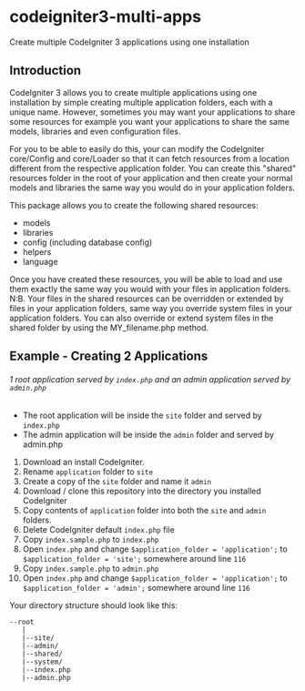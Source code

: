 # codeigniter3-multi-apps
Create multiple CodeIgniter 3 applications using one installation

## Introduction

CodeIgniter 3 allows you to  create multiple applications using one installation by simple creating multiple application folders, each with a unique name.
However, sometimes you may want your applications to share some resources for example you want your applications to share the same models, libraries and even configuration files. 

For you to be able to easily do this, your can modify the CodeIgniter core/Config and core/Loader so that it can fetch resources from a location different from the respective application folder. 
You can create this "shared" resources folder in the root of your application and then create your normal models and libraries the same way you would do in your application folders. 

This package allows you to create the following shared resources: 
- models
- libraries
- config (including database config)
- helpers
- language

Once you have created these resources, you will be able to load and use them exactly the same way you would with your files in application folders. 
N:B. Your files in the shared resources can be overridden or extended by files in your application folders, same way you override system files in your application folders. 
You can also override or extend system files in the shared folder by using the MY_filename.php method.


## Example - Creating 2 Applications
###### 1 root application served by `index.php` and an admin application served by `admin.php` 

- The root application will be inside the `site` folder and served by `index.php`
- The admin application will be inside the `admin` folder and served by admin.php 

1. Download an install CodeIgniter. 
2. Rename `application` folder to `site` 
3. Create a copy of the `site` folder and name it `admin` 
4. Download / clone this repository into the directory you installed CodeIgniter
5. Copy contents of `application` folder into both the `site` and `admin` folders. 
6. Delete CodeIgniter default `index.php` file 
7. Copy `index.sample.php` to `index.php`
8. Open `index.php` and change `$application_folder = 'application';` to `$application_folder = 'site';` somewhere around line `116` 
9. Copy `index.sample.php` to `admin.php`
8. Open `index.php` and change `$application_folder = 'application';` to `$application_folder = 'admin';` somewhere around line `116` 


Your directory structure should look like this: 
```
--root
   |
   |--site/
   |--admin/
   |--shared/
   |--system/
   |--index.php
   |--admin.php
```

